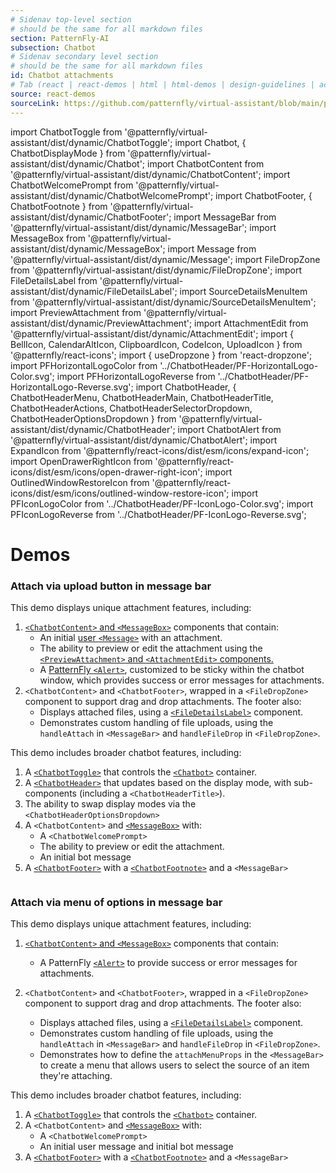 ```yaml
---
# Sidenav top-level section
# should be the same for all markdown files
section: PatternFly-AI
subsection: Chatbot
# Sidenav secondary level section
# should be the same for all markdown files
id: Chatbot attachments
# Tab (react | react-demos | html | html-demos | design-guidelines | accessibility)
source: react-demos
sourceLink: https://github.com/patternfly/virtual-assistant/blob/main/packages/module/patternfly-docs/content/extensions/virtual-assistant/examples/demos/demos.md
---
```


import ChatbotToggle from '@patternfly/virtual-assistant/dist/dynamic/ChatbotToggle';
import Chatbot, { ChatbotDisplayMode } from '@patternfly/virtual-assistant/dist/dynamic/Chatbot';
import ChatbotContent from '@patternfly/virtual-assistant/dist/dynamic/ChatbotContent';
import ChatbotWelcomePrompt from '@patternfly/virtual-assistant/dist/dynamic/ChatbotWelcomePrompt';
import ChatbotFooter, { ChatbotFootnote } from '@patternfly/virtual-assistant/dist/dynamic/ChatbotFooter';
import MessageBar from '@patternfly/virtual-assistant/dist/dynamic/MessageBar';
import MessageBox from '@patternfly/virtual-assistant/dist/dynamic/MessageBox';
import Message from '@patternfly/virtual-assistant/dist/dynamic/Message';
import FileDropZone from '@patternfly/virtual-assistant/dist/dynamic/FileDropZone';
import FileDetailsLabel from '@patternfly/virtual-assistant/dist/dynamic/FileDetailsLabel';
import SourceDetailsMenuItem from '@patternfly/virtual-assistant/dist/dynamic/SourceDetailsMenuItem';
import PreviewAttachment from '@patternfly/virtual-assistant/dist/dynamic/PreviewAttachment';
import AttachmentEdit from '@patternfly/virtual-assistant/dist/dynamic/AttachmentEdit';
import { BellIcon, CalendarAltIcon, ClipboardIcon, CodeIcon, UploadIcon } from '@patternfly/react-icons';
import { useDropzone } from 'react-dropzone';
import PFHorizontalLogoColor from '../ChatbotHeader/PF-HorizontalLogo-Color.svg';
import PFHorizontalLogoReverse from '../ChatbotHeader/PF-HorizontalLogo-Reverse.svg';
import ChatbotHeader, {
ChatbotHeaderMenu,
ChatbotHeaderMain,
ChatbotHeaderTitle,
ChatbotHeaderActions,
ChatbotHeaderSelectorDropdown,
ChatbotHeaderOptionsDropdown
} from '@patternfly/virtual-assistant/dist/dynamic/ChatbotHeader';
import ChatbotAlert from '@patternfly/virtual-assistant/dist/dynamic/ChatbotAlert';
import ExpandIcon from '@patternfly/react-icons/dist/esm/icons/expand-icon';
import OpenDrawerRightIcon from '@patternfly/react-icons/dist/esm/icons/open-drawer-right-icon';
import OutlinedWindowRestoreIcon from '@patternfly/react-icons/dist/esm/icons/outlined-window-restore-icon';
import PFIconLogoColor from '../ChatbotHeader/PF-IconLogo-Color.svg';
import PFIconLogoReverse from '../ChatbotHeader/PF-IconLogo-Reverse.svg';

# Demos

### Attach via upload button in message bar

This demo displays unique attachment features, including:

1. [`<ChatbotContent>` and `<MessageBox>`](/patternfly-ai/chatbot/chatbot-container#content-and-message-box) components that contain:
   - An initial [user `<Message>`](/patternfly-ai/chatbot/chatbot-messages/#user-messages) with an attachment.
   - The ability to preview or edit the attachment using the [`<PreviewAttachment>` and `<AttachmentEdit>` components.](/patternfly-ai/chatbot/chatbot-attachments)
   - A [PatternFly `<Alert>`](/components/alert), customized to be sticky within the chatbot window, which provides success or error messages for attachments.
2. `<ChatbotContent>` and `<ChatbotFooter>`, wrapped in a `<FileDropZone>` component to support drag and drop attachments. The footer also:
   - Displays attached files, using a [`<FileDetailsLabel>`](/patternfly-ai/chatbot/chatbot-attachments#attachment-label) component.
   - Demonstrates custom handling of file uploads, using the `handleAttach` in `<MessageBar>` and `handleFileDrop` in `<FileDropZone>`.

This demo includes broader chatbot features, including:

1. A [`<ChatbotToggle>`](/patternfly-ai/chatbot/chatbot-toggle) that controls the [`<Chatbot>`](/patternfly-ai/chatbot/chatbot-container#container) container.
2. A [`<ChatbotHeader>`](/patternfly-ai/chatbot/chatbot-header) that updates based on the display mode, with sub-components (including a `<ChatbotHeaderTitle>`).
3. The ability to swap display modes via the `<ChatbotHeaderOptionsDropdown>`
4. A `<ChatbotContent>` and [`<MessageBox>`](/patternfly-ai/chatbot/chatbot-container#content-and-message-box) with:
   - A `<ChatbotWelcomePrompt>`
   - The ability to preview or edit the attachment.
   - An initial bot message
5. A [`<ChatbotFooter>`](/patternfly-ai/chatbot/chatbot-footer) with a [`<ChatbotFootnote>`](/patternfly-ai/chatbot/chatbot-footer#footnote-with-popover) and a `<MessageBar>`

```js file="./ChatbotAttachment.tsx" isFullscreen

```

### Attach via menu of options in message bar

This demo displays unique attachment features, including:

1. [`<ChatbotContent>` and `<MessageBox>`](/patternfly-ai/chatbot/chatbot-container#content-and-message-box) components that contain:
   - A PatternFly [`<Alert>`](/components/alert) to provide success or error messages for attachments.
2. `<ChatbotContent>` and `<ChatbotFooter>`, wrapped in a `<FileDropZone>` component to support drag and drop attachments. The footer also:

   - Displays attached files, using a [`<FileDetailsLabel>`](/patternfly-ai/chatbot/chatbot-attachments/#attachment-label) component.
   - Demonstrates custom handling of file uploads, using the `handleAttach` in `<MessageBar>` and `handleFileDrop` in `<FileDropZone>`.
   - Demonstrates how to define the `attachMenuProps` in the `<MessageBar>` to create a menu that allows users to select the source of an item they're attaching.

This demo includes broader chatbot features, including:

1. A [`<ChatbotToggle>`](/patternfly-ai/chatbot/chatbot-toggle) that controls the [`<Chatbot>`](/patternfly-ai/chatbot/chatbot-container#container) container.
2. A `<ChatbotContent>` and [`<MessageBox>`](/patternfly-ai/chatbot/chatbot-container#content-and-message-box) with:
   - A `<ChatbotWelcomePrompt>`
   - An initial user message and initial bot message
3. A [`<ChatbotFooter>`](/patternfly-ai/chatbot/chatbot-footer) with a [`<ChatbotFootnote>`](/patternfly-ai/chatbot/chatbot-footer#footnote-with-popover) and a `<MessageBar>`

```js file="./ChatbotAttachmentMenu.tsx" isFullscreen

```
